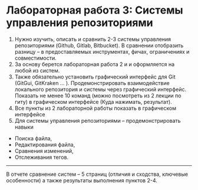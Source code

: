 # Лабораторная работа 3: Системы управления репозиториями
1. Нужно изучить, описать и сравнить 2-3 системы управления репозиториями
(Github, Gitlab, Bitbucket). В сравнении отобразить разницу – в предоставляемых
инструментах, фичах, ограничениях и совместимости.
2. За основу берется лабораторная работа 2 и и оформляется на любой из систем.
3. Также обязательно установить графический интерфейс для Git (GitGui, GitKraken
… ). Продемонстрировать взаимодействие локального репозитория и системы
через графический интерфейс. Показать не менее 10 команд (можно посмотреть из
2 лекции по гиту) в графическом интерфейсе (Куда нажимать, результат).
4. Все пункты из 2 лабораторной работы показать в графическом интерфейсе
5. Для системы управления репозиториями – продемонстрировать навыки
* Поиска файла,
* Редактирования файла,
* Сравнения изменений,
* Отслеживания тегов.
***
В отчете сравнение систем – 5 страниц (отличия и сходства, ключевые особенности) а также результаты выполнения пунктов 2-4.